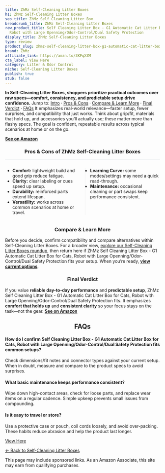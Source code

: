 ```yaml
---
title: ZhMz Self-Cleaning Litter Boxes
h1: ZhMz Self-Cleaning Litter Boxes
seo_title: ZhMz Self Cleaning Litter Box
breadcrumb_title: ZhMz Self-Cleaning Litter Boxes
raw_product_title: Self Cleaning Litter Box - G1 Automatic Cat Litter Box for Cats,
  Robot with Large Openning/Odor-Control/Dual Safety Protection
display_title: ZhMz Self-Cleaning Litter Boxes
type: review
product_slug: zhmz-self-cleaning-litter-box-g1-automatic-cat-litter-box-for-cats-robo-8e7ca5d6
brand: ZhMz
affiliate_link: https://amzn.to/3KFqXZM
cta_label: View Here
category: Litter & Odor Control
niche: Self-Cleaning Litter Boxes
publish: true
stub: false
---
```


<div id="intro" class="full-width"><p><strong>In Self-Cleaning Litter Boxes, shoppers prioritize practical outcomes over raw specs&mdash;comfort, consistency, and predictable setup drive confidence.</strong> Jump to: <a href="#intro">Intro</a> · <a href="#pros-cons">Pros &amp; Cons</a> · <a href="#compare-more">Compare &amp; Learn More</a> · <a href="#verdict">Final Verdict</a> · <a href="#faqs">FAQs</a> It emphasizes real-world relevance&mdash;faster setup, fewer surprises, and compatibility that just works. Think about grip/fit, materials that hold up, and accessories you’ll actually use; these matter more than flashy specs. The goal is confident, repeatable results across typical scenarios at home or on the go.</p><p><a href="https://amzn.to/3KFqXZM" rel="nofollow sponsored noopener" target="_blank"><strong>See on Amazon</strong></a></p></div>
<h3 id="pros-cons" style="text-align:center;">Pros &amp; Cons of ZhMz Self-Cleaning Litter Boxes</h3>
<div class="pc-grid" style="display:grid;grid-template-columns:1fr 1fr;gap:16px;border-top:1px solid #e5e7eb;padding-top:12px;">
  <ul>
    <li><strong>Comfort:</strong> lightweight build and good grip reduce fatigue.</li>
    <li><strong>Clarity:</strong> clear labeling or cues speed up setup.</li>
    <li><strong>Durability:</strong> reinforced parts extend lifespan.</li>
    <li><strong>Versatility:</strong> works across common scenarios at home or travel.</li>
  </ul>
  <ul style="border-left:1px solid #e5e7eb;padding-left:16px;">
    <li><strong>Learning Curve:</strong> some modes/settings may need a quick read-through.</li>
    <li><strong>Maintenance:</strong> occasional cleaning or part swaps keep performance consistent.</li>
  </ul>
</div>


<h3 id="compare-more" style="text-align:center;">Compare &amp; Learn More</h3>
<p>Before you decide, confirm compatibility and compare alternatives within Self-Cleaning Litter Boxes. For a broader view, <a href="#">explore our Self-Cleaning Litter Boxes roundup</a>, then return here if ZhMz Self Cleaning Litter Box - G1 Automatic Cat Litter Box for Cats, Robot with Large Openning/Odor-Control/Dual Safety Protection fits your setup. When you’re ready, <a href="https://amzn.to/3KFqXZM" rel="nofollow sponsored noopener" target="_blank"><strong>view current options</strong></a>.</p>

<h3 id="verdict" style="text-align:center;">Final Verdict</h3>
<p>If you value <strong>reliable day-to-day performance</strong> and <strong>predictable setup</strong>, ZhMz Self Cleaning Litter Box - G1 Automatic Cat Litter Box for Cats, Robot with Large Openning/Odor-Control/Dual Safety Protection fits. It emphasizes <strong>comfort that holds up</strong> and <strong>consistent clarity</strong> so your focus stays on the task&mdash;not the gear. <a href="https://amzn.to/3KFqXZM" rel="nofollow sponsored noopener" target="_blank"><strong>See on Amazon</strong></a></p>

<h2 id="faqs" style="text-align:center;">FAQs</h2>
<h4><strong>How do I confirm Self Cleaning Litter Box - G1 Automatic Cat Litter Box for Cats, Robot with Large Openning/Odor-Control/Dual Safety Protection fits common setups?</strong></h4>
<p>Check dimensions/fit notes and connector types against your current setup. When in doubt, measure and compare to the product specs to avoid surprises.</p>
<h4><strong>What basic maintenance keeps performance consistent?</strong></h4>
<p>Wipe down high-contact areas, check for loose parts, and replace wear items on a regular cadence. Simple upkeep prevents small issues from compounding.</p>
<h4><strong>Is it easy to travel or store?</strong></h4>
<p>Use a protective case or pouch, coil cords loosely, and avoid over-packing. These habits reduce abrasion and help the product last longer.</p>

<p><a class="btn" href="https://amzn.to/3KFqXZM" target="_blank" rel="nofollow sponsored noopener">View Here</a></p>
<p><a href="/roundups/litter-odor-control/self-cleaning-litter-boxes/">← Back to Self-Cleaning Litter Boxes</a></p>
<aside class="disclosure">This page may include sponsored links. As an Amazon Associate, this site may earn from qualifying purchases.</aside>
